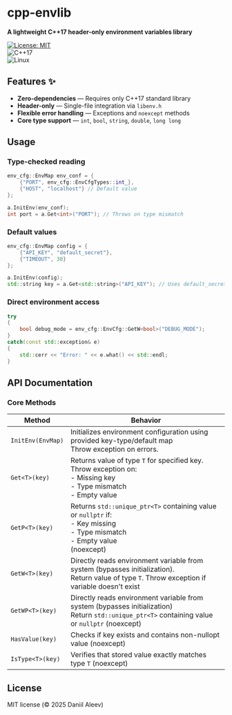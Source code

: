 cpp-envlib
===========

**A lightweight C++17 header-only environment variables library**

[![License: MIT](https://img.shields.io/badge/License-MIT-blue.svg)](https://opensource.org/licenses/MIT)  
![C++17](https://img.shields.io/badge/C%2B%2B-17-%2300599C)  
![Linux](https://img.shields.io/badge/Platform-Linux-lightgrey)

## Features ✨
- **Zero-dependencies** — Requires only C++17 standard library
- **Header-only** — Single-file integration via `libenv.h`
- **Flexible error handling** — Exceptions and `noexcept` methods
- **Core type support** — `int`, `bool`, `string`, `double`, `long long`

Usage
---------------

### Type-checked reading

```c++
env_cfg::EnvMap env_conf = {
    {"PORT", env_cfg::EnvCfgTypes::int_},
    {"HOST", "localhost"} // Default value
};

a.InitEnv(env_conf);
int port = a.Get<int>("PORT"); // Throws on type mismatch

```

### Default values

```c++
env_cfg::EnvMap config = {
    {"API_KEY", "default_secret"},
    {"TIMEOUT", 30}
};

a.InitEnv(config);
std::string key = a.Get<std::string>("API_KEY"); // Uses default_secret if env var missing
```

### Direct environment access

```c++
try 
{
    bool debug_mode = env_cfg::EnvCfg::GetW<bool>("DEBUG_MODE");
} 
catch(const std::exception& e) 
{
    std::cerr << "Error: " << e.what() << std::endl;
}
```

## API Documentation

### Core Methods

| Method                       | Behavior                                                                 |
|------------------------------|--------------------------------------------------------------------------|
| `InitEnv(EnvMap)`            | Initializes environment configuration using provided key-type/default map <br> Throw exception on errors.
| `Get<T>(key)`                | Returns value of type `T` for specified key. Throw exception on:<br>- Missing key<br>- Type mismatch<br>- Empty value |
| `GetP<T>(key)`               | Returns `std::unique_ptr<T>` containing value or `nullptr` if:<br>- Key missing<br>- Type mismatch<br>- Empty value<br>(noexcept) |
| `GetW<T>(key)`               | Directly reads environment variable from system (bypasses initialization). <br> Return value of type `T`. Throw exception if variable doesn't exist <br> |
| `GetWP<T>(key)`              | Directly reads environment variable from system (bypasses initialization)<br> Return `std::unique_ptr<T>` containing value or `nullptr` (noexcept)<br> |
| `HasValue(key)`              | Checks if key exists and contains non-nullopt value (noexcept)       |
| `IsType<T>(key)`             | Verifies that stored value exactly matches type `T` (noexcept)

License
-------

MIT license (© 2025 Daniil Aleev)